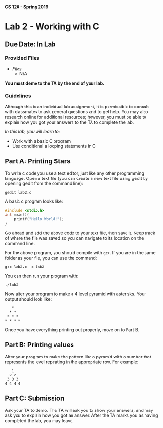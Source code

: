 #### CS 120 - Spring 2019
# Lab 2 - Working with C
## Due Date: In Lab

### Provided Files
* _Files_
    * N/A

**You must demo to the TA by the end of your lab.**

### Guidelines

Although this is an individual lab assignment, it is permissible to consult with classmates to ask general questions and to get help. You may also research online for additional resources; however, you must be able to explain how you got your answers to the TA to complete the lab.


_In this lab, you will learn to:_

* Work with a basic C program
* Use conditional a looping statements in C


## Part A: Printing Stars

To write c code you use a text editor, just like any other programming language. Open a text file (you can create a new text file using gedit by opening gedit from the command line):
```shell
gedit lab2.c
```

A basic c program looks like:
```c
#include <stdio.h>
int main(){
    printf("Hello World!");
}
```
Go ahead and add the above code to your text file, then save it. Keep track of where the file was saved so you can navigate to its location on the command line.

For the above program, you should compile with `gcc`. If you are in the same folder as your file, you can use the command:
```shell
gcc lab2.c -o lab2
```
You can then run your program with:
```shell
./lab2
```
Now alter your program to make a 4 level pyramid with asterisks. Your output should look like:
```shell
   *
  * *
 * * *
* * * *
```
Once you have everything printing out properly, move on to Part B.

## Part B: Printing values

Alter your program to make the pattern like a pyramid with a number that represents the level repeating in the appropriate row. For example:
```shell
   1
  2 2
 3 3 3
4 4 4 4
```
## Part C: Submission

Ask your TA to demo. The TA will ask you to show your answers, and may ask you to explain how you got an answer. After the TA marks you as having completed the lab, you may leave.

